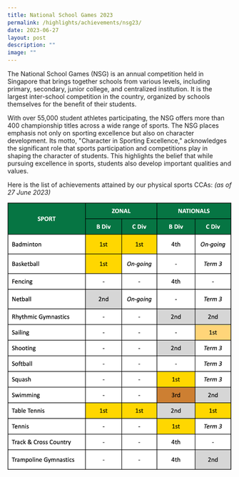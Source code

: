 ```yaml
---
title: National School Games 2023
permalink: /highlights/achievements/nsg23/
date: 2023-06-27
layout: post
description: ""
image: ""
---
```

The National School Games (NSG) is an annual competition held in Singapore that brings together schools from various levels, including primary, secondary, junior college, and centralized institution. It is the largest inter-school competition in the country, organized by schools themselves for the benefit of their students.

With over 55,000 student athletes participating, the NSG offers more than 400 championship titles across a wide range of sports. The NSG places emphasis not only on sporting excellence but also on character development. Its motto, "Character in Sporting Excellence," acknowledges the significant role that sports participation and competitions play in shaping the character of students. This highlights the belief that while pursuing excellence in sports, students also develop important qualities and values.

Here is the list of achievements attained by our physical sports CCAs:
*(as of 27 June 2023)*

![](/images/nsg2023(f).png)